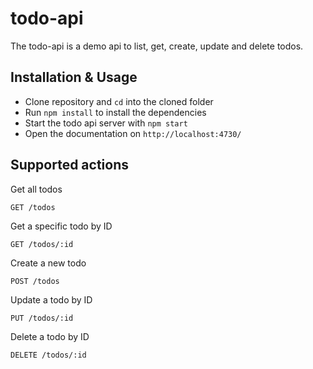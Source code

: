 # todo-api

The todo-api is a demo api to list, get, create, update and delete todos.

## Installation & Usage

- Clone repository and `cd` into the cloned folder
- Run `npm install` to install the dependencies
- Start the todo api server with `npm start`
- Open the documentation on `http://localhost:4730/`

## Supported actions

Get all todos

```
GET /todos
```

Get a specific todo by ID

```
GET /todos/:id
```

Create a new todo

```
POST /todos
```

Update a todo by ID

```
PUT /todos/:id
```

Delete a todo by ID

```
DELETE /todos/:id
```
